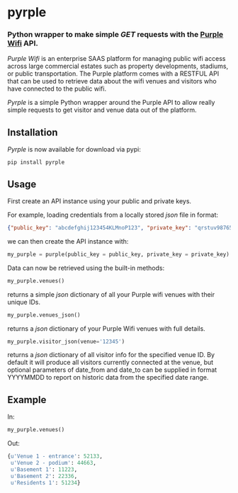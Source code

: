 # pyrple
### Python wrapper to make simple *GET* requests with the <a href="http://purple.ai/">Purple Wifi</a> API.

*Purple Wifi* is an enterprise SAAS platform for managing public wifi access across large commercial estates such as property developments, stadiums, or public transportation. The Purple platform comes with a RESTFUL API that can be used to retrieve data about the wifi venues and visitors who have connected to the public wifi.

*Pyrple* is a simple Python wrapper around the Purple API to allow really simple requests to get visitor and venue data out of the platform.

## Installation

*Pyrple* is now available for download via pypi:

<code>pip install pyrple</code>

## Usage

First create an API instance using your public and private keys.

For example, loading credentials from a locally stored *json* file in format:
```json
{"public_key": "abcdefghij123454KLMnoP123", "private_key": "qrstuv98765434WxyZ"}
```
we can then create the API instance with:

```python
my_purple = purple(public_key = public_key, private_key = private_key)
```

Data can now be retrieved using the built-in methods:

```python
my_purple.venues()
```
returns a simple *json* dictionary of all your Purple wifi venues with their unique IDs.


```python
my_purple.venues_json()
```
returns a *json* dictionary of your Purple Wifi venues with full details.


```python
my_purple.visitor_json(venue='12345')
```
returns a *json* dictionary of all visitor info for the specified venue ID. By default it will produce all visitors currently connected at the venue, but optional parameters of date_from and date_to can be supplied in format YYYYMMDD to report on historic data from the specified date range.

## Example

In:
```python
my_purple.venues()
```
Out:
```python
{u'Venue 1 - entrance': 52133,
 u'Venue 2 - podium': 44663,
 u'Basement 1': 11223,
 u'Basement 2': 22336,
 u'Residents 1': 51234}
```
